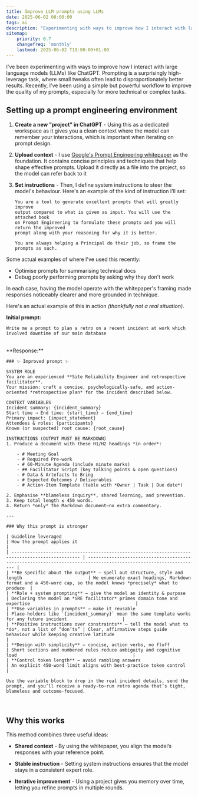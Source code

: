 ```yaml
---
title: Improve LLM prompts using LLMs
date: 2025-06-02 08:00:00
tags: ai
description: "Experimenting with ways to improve how I interact with large language models (LLMs) like ChatGPT. Prompting is a surprisingly high-leverage task, where small tweaks often lead to disproportionately better results. Recently, I've been using a simple but powerful workflow to improve the quality of my prompts, especially for more technical or complex tasks."
sitemap:
    priority: 0.7
    changefreq: 'monthly'
    lastmod: 2025-06-02 T19:00:00+01:00
---
```


I've been experimenting with ways to improve how I interact with large language models (LLMs) like ChatGPT. Prompting is a surprisingly high-leverage task, where small tweaks often lead to disproportionately better results. Recently, I've been using a simple but powerful workflow to improve the quality of my prompts, especially for more technical or complex tasks.

## Setting up a prompt engineering environment

1. **Create a new "project" in ChatGPT** - Using this as a dedicated workspace as it gives you a clean context where the model can remember your interactions, which is important when iterating on prompt design.
2. **Upload context** - I use [Google's Prompt Engineering whitepaper](https://www.kaggle.com/whitepaper-prompt-engineering) as the foundation. It contains concise principles and techniques that help shape effective prompts. Upload it directly as a file into the project, so the model can refer back to it
3. **Set instructions** - Then, I define system instructions to steer the model's behaviour. Here's an example of the kind of instruction I’ll set:

    ```text
    You are a tool to generate excellent prompts that will greatly improve 
    output compared to what is given as input. You will use the attached book
    on Prompt Engineering to formulate these prompts and you will return the improved
    prompt along with your reasoning for why it is better.
    
    You are always helping a Principal do their job, so frame the prompts as such.
    ```

Some actual examples of where I've used this recently:

- Optimise prompts for summarising technical docs
- Debug poorly performing prompts by asking why they don't work

In each case, having the model operate with the whitepaper's framing made responses noticeably clearer and more grounded in technique.

Here's an actual example of this in action _(thankfully not a real situation)_. 

**Initial prompt:**

```text
Write me a prompt to plan a retro on a recent incident at work which involved downtime of our main database
```
<br />
**Response:**

```text
### ✨ Improved prompt ✨

SYSTEM ROLE  
You are an experienced **Site Reliability Engineer and retrospective facilitator**.  
Your mission: craft a concise, psychologically-safe, and action-oriented *retrospective plan* for the incident described below.

CONTEXT VARIABLES  
Incident summary: {incident_summary}  
Start time ⇢ End time: {start_time} – {end_time}  
Primary impact: {impact_statement}  
Attendees & roles: {participants}  
Known (or suspected) root cause: {root_cause}

INSTRUCTIONS (OUTPUT MUST BE MARKDOWN)
1. Produce a document with these H1/H2 headings *in order*:

    - # Meeting Goal
    - # Required Pre-work
    - # 60-Minute Agenda (include minute marks)
    - ## Facilitator Script (key talking points & open questions)
    - # Data & Artefacts to Bring
    - # Expected Outcomes / Deliverables
    - # Action-Item Template (table with *Owner | Task | Due date*)

2. Emphasise **blameless inquiry**, shared learning, and prevention.
3. Keep total length ≤ 450 words.
4. Return *only* the Markdown document—no extra commentary.

---

### Why this prompt is stronger

| Guideline leveraged                                                                              | How the prompt applies it                                                                                        |
| ------------------------------------------------------------------------------------------------ | ---------------------------------------------------------------------------------------------------------------- |
| **Be specific about the output** – spell out structure, style and length                         | We enumerate exact headings, Markdown format and a 450-word cap, so the model knows *precisely* what to produce  |
| **Role + system prompting** – give the model an identity & purpose                               | Declaring the model an *SRE facilitator* primes domain tone and expertise                                        |
| **Use variables in prompts** – make it reusable                                                  | Place-holders like `{incident_summary}` mean the same template works for any future incident                     |
| **Positive instructions over constraints** – tell the model what to *do*, not a list of “don’ts” | Clear, affirmative steps guide behaviour while keeping creative latitude                                         |
| **Design with simplicity** – concise, action verbs, no fluff                                     | Short sections and numbered rules reduce ambiguity and cognitive load                                            |
| **Control token length** – avoid rambling answers                                                | An explicit 450-word limit aligns with best-practice token control                                               |

Use the variable block to drop in the real incident details, send the prompt, and you’ll receive a ready-to-run retro agenda that’s tight, blameless and outcome-focused.
```

<br />

## Why this works
This method combines three useful ideas:

- **Shared context** - By using the whitepaper, you align the model’s responses with your reference point.

- **Stable instruction** - Setting system instructions ensures that the model stays in a consistent expert role.

- **Iterative improvement** - Using a project gives you memory over time, letting you refine prompts in multiple rounds.


